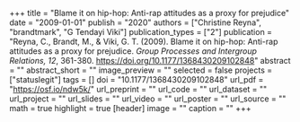 +++
title = "Blame it on hip-hop: Anti-rap attitudes as a proxy for prejudice"
date = "2009-01-01"
publish = "2020"
authors = ["Christine Reyna", "brandtmark", "G Tendayi Viki"]
publication_types = ["2"]
publication = "Reyna, C., Brandt, M., & Viki, G. T. (2009). Blame it on hip-hop: Anti-rap attitudes as a proxy for prejudice. *Group Processes and Intergroup Relations, 12*, 361-380. https://doi.org/10.1177/1368430209102848"
abstract = ""
abstract_short = ""
image_preview = ""
selected = false
projects = ["statuslegit"]
tags = []
doi = "10.1177/1368430209102848"
url_pdf = "https://osf.io/ndw5k/"
url_preprint = ""
url_code = ""
url_dataset = ""
url_project = ""
url_slides = ""
url_video = ""
url_poster = ""
url_source = ""
math = true
highlight = true
[header]
image = ""
caption = ""
+++
